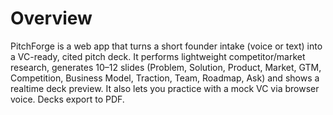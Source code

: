 # Overview
PitchForge is a web app that turns a short founder intake (voice or text) into a VC-ready, cited pitch deck. 
It performs lightweight competitor/market research, generates 10–12 slides (Problem, Solution, Product, Market, GTM, Competition, Business Model, Traction, Team, Roadmap, Ask) and shows a realtime deck preview.
It also lets you practice with a mock VC via browser voice. Decks export to PDF. 